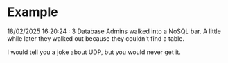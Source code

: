 # Example

<!-- replace-with-date starts -->
18/02/2025 16:20:24 : 3 Database Admins walked into a NoSQL bar. A little while later they walked out because they couldn't find a table.
<!-- replace-with-date ends -->

<!-- replace-with-joke starts -->
I would tell you a joke about UDP, but you would never get it.
<!-- replace-with-joke ends -->